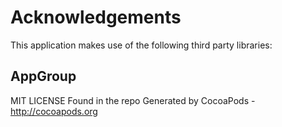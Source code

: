 # Acknowledgements
This application makes use of the following third party libraries:

## AppGroup

MIT LICENSE Found in the repo
Generated by CocoaPods - http://cocoapods.org

